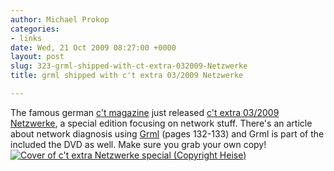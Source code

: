 ```yaml
---
author: Michael Prokop
categories:
- links
date: Wed, 21 Oct 2009 08:27:00 +0000
layout: post
slug: 323-grml-shipped-with-ct-extra-032009-Netzwerke
title: grml shipped with c't extra 03/2009 Netzwerke

---
```

The famous german [c't magazine](http://www.heise.de/ct/) just released [c't extra 03/2009 Netzwerke](http://www.heise.de/kiosk/special/ct/09/07/), a special edition focusing on network stuff. There's an article about network diagnosis using [Grml](https://grml.org/) (pages 132\-133\) and Grml is part of the included the DVD as well. Make sure you grab your own copy!
[![Cover of c't extra Netzwerke special (Copyright Heise)](http://www.heise.de/ct/icons/titel/special0709.gif)](http://www.heise.de/kiosk/special/ct/09/07/)